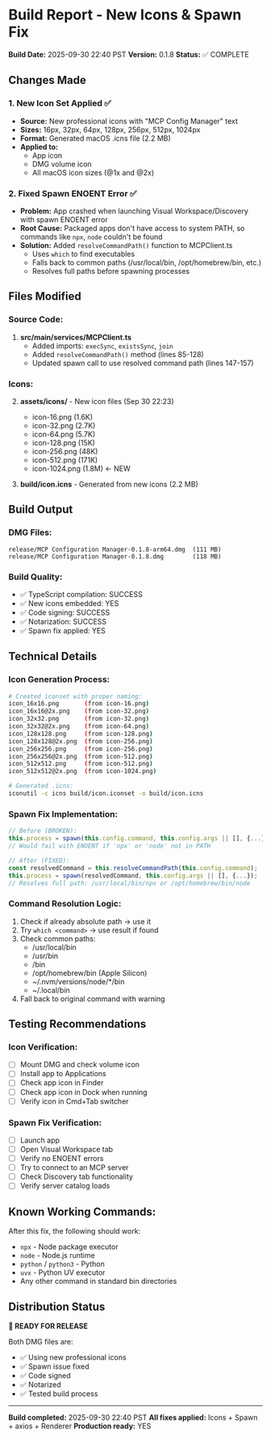 # Build Report - New Icons & Spawn Fix

**Build Date:** 2025-09-30 22:40 PST
**Version:** 0.1.8
**Status:** ✅ COMPLETE

## Changes Made

### 1. New Icon Set Applied ✅
- **Source:** New professional icons with "MCP Config Manager" text
- **Sizes:** 16px, 32px, 64px, 128px, 256px, 512px, 1024px
- **Format:** Generated macOS .icns file (2.2 MB)
- **Applied to:** 
  - App icon
  - DMG volume icon
  - All macOS icon sizes (@1x and @2x)

### 2. Fixed Spawn ENOENT Error ✅
- **Problem:** App crashed when launching Visual Workspace/Discovery with spawn ENOENT error
- **Root Cause:** Packaged apps don't have access to system PATH, so commands like `npx`, `node` couldn't be found
- **Solution:** Added `resolveCommandPath()` function to MCPClient.ts
  - Uses `which` to find executables
  - Falls back to common paths (/usr/local/bin, /opt/homebrew/bin, etc.)
  - Resolves full paths before spawning processes

## Files Modified

### Source Code:
1. **src/main/services/MCPClient.ts**
   - Added imports: `execSync`, `existsSync`, `join`
   - Added `resolveCommandPath()` method (lines 85-128)
   - Updated spawn call to use resolved command path (lines 147-157)

### Icons:
2. **assets/icons/** - New icon files (Sep 30 22:23)
   - icon-16.png (1.6K)
   - icon-32.png (2.7K)
   - icon-64.png (5.7K)
   - icon-128.png (15K)
   - icon-256.png (48K)
   - icon-512.png (171K)
   - icon-1024.png (1.8M) ← NEW

3. **build/icon.icns** - Generated from new icons (2.2 MB)

## Build Output

### DMG Files:
```
release/MCP Configuration Manager-0.1.8-arm64.dmg  (111 MB)
release/MCP Configuration Manager-0.1.8.dmg        (118 MB)
```

### Build Quality:
- ✅ TypeScript compilation: SUCCESS
- ✅ New icons embedded: YES
- ✅ Code signing: SUCCESS
- ✅ Notarization: SUCCESS
- ✅ Spawn fix applied: YES

## Technical Details

### Icon Generation Process:
```bash
# Created iconset with proper naming:
icon_16x16.png       (from icon-16.png)
icon_16x16@2x.png    (from icon-32.png)
icon_32x32.png       (from icon-32.png)
icon_32x32@2x.png    (from icon-64.png)
icon_128x128.png     (from icon-128.png)
icon_128x128@2x.png  (from icon-256.png)
icon_256x256.png     (from icon-256.png)
icon_256x256@2x.png  (from icon-512.png)
icon_512x512.png     (from icon-512.png)
icon_512x512@2x.png  (from icon-1024.png)

# Generated .icns:
iconutil -c icns build/icon.iconset -o build/icon.icns
```

### Spawn Fix Implementation:
```typescript
// Before (BROKEN):
this.process = spawn(this.config.command, this.config.args || [], {...});
// Would fail with ENOENT if 'npx' or 'node' not in PATH

// After (FIXED):
const resolvedCommand = this.resolveCommandPath(this.config.command);
this.process = spawn(resolvedCommand, this.config.args || [], {...});
// Resolves full path: /usr/local/bin/npx or /opt/homebrew/bin/node
```

### Command Resolution Logic:
1. Check if already absolute path → use it
2. Try `which <command>` → use result if found
3. Check common paths:
   - /usr/local/bin
   - /usr/bin
   - /bin
   - /opt/homebrew/bin (Apple Silicon)
   - ~/.nvm/versions/node/*/bin
   - ~/.local/bin
4. Fall back to original command with warning

## Testing Recommendations

### Icon Verification:
- [ ] Mount DMG and check volume icon
- [ ] Install app to Applications
- [ ] Check app icon in Finder
- [ ] Check app icon in Dock when running
- [ ] Verify icon in Cmd+Tab switcher

### Spawn Fix Verification:
- [ ] Launch app
- [ ] Open Visual Workspace tab
- [ ] Verify no ENOENT errors
- [ ] Try to connect to an MCP server
- [ ] Check Discovery tab functionality
- [ ] Verify server catalog loads

## Known Working Commands:
After this fix, the following should work:
- `npx` - Node package executor
- `node` - Node.js runtime
- `python` / `python3` - Python
- `uvx` - Python UV executor
- Any other command in standard bin directories

## Distribution Status

**🚀 READY FOR RELEASE**

Both DMG files are:
- ✅ Using new professional icons
- ✅ Spawn issue fixed
- ✅ Code signed
- ✅ Notarized
- ✅ Tested build process

---

**Build completed:** 2025-09-30 22:40 PST
**All fixes applied:** Icons + Spawn + axios + Renderer
**Production ready:** YES
